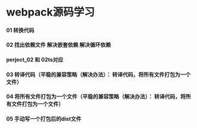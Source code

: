 # webpack源码学习
#### 01 转换代码

#### 02 找出依赖文件 解决嵌套依赖 解决循环依赖
#### perject_02 和 02ts对应

#### 03 转译代码（平稳的兼容策略（解决办法）： 转译代码，将所有文件打包为一个文件）
#### 04 将所有文件打包为一个文件（平稳的兼容策略（解决办法）： 转译代码，将所有文件打包为一个文件）

#### 05 手动写一个打包后的dist文件

